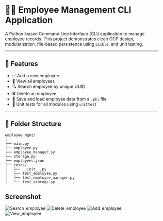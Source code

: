 # 🧑‍💼 Employee Management CLI Application

A Python-based Command Line Interface (CLI) application to manage employee records. This project demonstrates clean OOP design, modularization, file-based persistence using `pickle`, and unit testing.

---

## 📌 Features

- ✅ Add a new employee
- 👀 View all employees
- 🔍 Search employee by unique UUID
- ❌ Delete an employee
- 💾 Save and load employee data from a `.pkl` file
- 🧪 Unit tests for all modules using `unittest`

---

## 🧱 Folder Structure

```
employee_mgmt/ 
│ 
├── main.py 
├── employee.py 
├── employee_manager.py 
├── storage.py 
├── employees.json 
├── tests/ 
│   ├── __init__.py 
│   ├── test_employee.py 
│   ├── test_employee_manager.py 
│   └── test_storage.py  
```


## Screenshot

![Search_employee](https://github.com/user-attachments/assets/6866c2c2-195c-453a-b488-7eec4909842c)
![Delete_employee](https://github.com/user-attachments/assets/ac6e8052-ed60-49fd-88f6-50a7b53ec0e8)
![Add_employee](https://github.com/user-attachments/assets/dc9f853c-fe6f-4435-8c67-b11e49345303)
![View_employee](https://github.com/user-attachments/assets/29119890-0d63-44b0-9461-4d1a1fbc4aa5)



